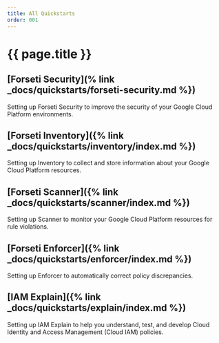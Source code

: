 ```yaml
---
title: All Quickstarts 
order: 001
---
```

# {{ page.title }}

## [Forseti Security](% link _docs/quickstarts/forseti-security.md %})

Setting up Forseti Security to improve the security of your Google Cloud
Platform environments.

## [Forseti Inventory]({% link _docs/quickstarts/inventory/index.md %})

Setting up Inventory to collect and store information about your Google Cloud
Platform resources.

## [Forseti Scanner]({% link _docs/quickstarts/scanner/index.md %})

Setting up Scanner to monitor your Google Cloud Platform resources for rule
violations.

## [Forseti Enforcer]({% link _docs/quickstarts/enforcer/index.md %})

Setting up Enforcer to automatically correct policy discrepancies.

## [IAM Explain]({% link _docs/quickstarts/explain/index.md %})

Setting up IAM Explain to help you understand, test, and develop Cloud Identity
and Access Management (Cloud IAM) policies.
